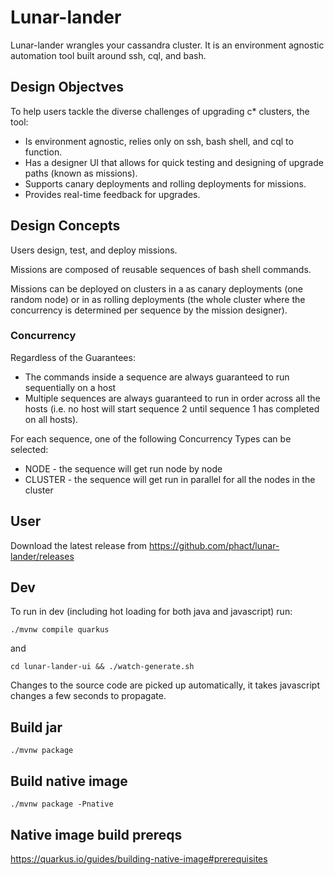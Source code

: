 # Lunar-lander

Lunar-lander wrangles your cassandra cluster. It is an environment agnostic automation tool built around ssh, cql, and bash. 


## Design Objectves

To help users tackle the diverse challenges of upgrading c* clusters, the tool:
- Is environment agnostic, relies only on ssh, bash shell, and cql to function.
- Has a designer UI that allows for quick testing and designing of upgrade paths (known as missions).
- Supports canary deployments and rolling deployments for missions.
- Provides real-time feedback for upgrades.

## Design Concepts

Users design, test, and deploy missions.

Missions are composed of reusable sequences of bash shell commands.

Missions can be deployed on clusters in a as canary deployments (one random node) or in as rolling deployments (the whole cluster where the concurrency is determined per sequence by the mission designer).

### Concurrency

Regardless of the Guarantees:

 - The commands inside a sequence are always guaranteed to run sequentially on a host
 - Multiple sequences are always guaranteed to run in order across all the hosts (i.e. no host will start sequence 2 until sequence 1 has completed on all hosts).

For each sequence, one of the following Concurrency Types can be selected:

 - NODE - the sequence will get run node by node
 - CLUSTER - the sequence will get run in parallel for all the nodes in the cluster

## User

Download the latest release from https://github.com/phact/lunar-lander/releases

## Dev

To run in dev (including hot loading for both java and javascript) run:

    ./mvnw compile quarkus

and

    cd lunar-lander-ui && ./watch-generate.sh 

Changes to the source code are picked up automatically, it takes javascript changes a few seconds to propagate.

## Build jar

    ./mvnw package

## Build native image

    ./mvnw package -Pnative

## Native image build prereqs

https://quarkus.io/guides/building-native-image#prerequisites
